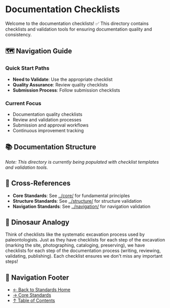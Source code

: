 # Documentation Checklists

Welcome to the documentation checklists! ✅ This directory contains checklists and validation tools for ensuring documentation quality and consistency.

## 🗺️ Navigation Guide

### Quick Start Paths

- **Need to Validate**: Use the appropriate checklist
- **Quality Assurance**: Review quality checklists
- **Submission Process**: Follow submission checklists

### Current Focus

- Documentation quality checklists
- Review and validation processes
- Submission and approval workflows
- Continuous improvement tracking

## 📚 Documentation Structure

_Note: This directory is currently being populated with checklist templates and validation tools._

## 🔗 Cross-References

- **Core Standards**: See [../core/](../core/) for fundamental principles
- **Structure Standards**: See [../structure/](../structure/) for structure validation
- **Navigation Standards**: See [../navigation/](../navigation/) for navigation validation

## 🦕 Dinosaur Analogy

Think of checklists like the systematic excavation process used by paleontologists. Just as they have checklists for each step of the excavation (marking the site, photographing, cataloging, preserving), we have checklists for each step of the documentation process (writing, reviewing, validating, publishing). Each checklist ensures we don't miss any important steps!

## 🧭 Navigation Footer

- [← Back to Standards Home](../README.md)
- [→ Core Standards](../core/README.md)
- [↑ Table of Contents](../README.md)
